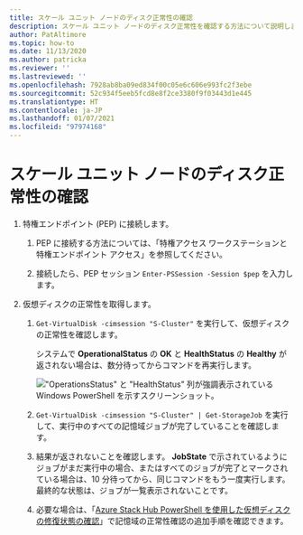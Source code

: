 ```yaml
---
title: スケール ユニット ノードのディスク正常性の確認
description: スケール ユニット ノードのディスク正常性を確認する方法について説明します
author: PatAltimore
ms.topic: how-to
ms.date: 11/13/2020
ms.author: patricka
ms.reviewer: ''
ms.lastreviewed: ''
ms.openlocfilehash: 7928ab8ba09ed834f00c05e6c606e993fc2f3ebe
ms.sourcegitcommit: 52c934f5eeb5fcd8e8f2ce3380f9f03443d1e445
ms.translationtype: HT
ms.contentlocale: ja-JP
ms.lasthandoff: 01/07/2021
ms.locfileid: "97974168"
---
```

# <a name="verifying-scale-unit-node-disk-health"></a>スケール ユニット ノードのディスク正常性の確認

1.  特権エンドポイント (PEP) に接続します。

    1.  PEP に接続する方法については、「特権アクセス ワークステーションと特権エンドポイント アクセス」を参照してください。

    1.  接続したら、PEP セッション `Enter-PSSession -Session $pep` を入力します。

2.  仮想ディスクの正常性を取得します。

    1.  `Get-VirtualDisk -cimsession "S-Cluster"` を実行して、仮想ディスクの正常性を確認します。

        システムで **OperationalStatus** の **OK** と **HealthStatus** の **Healthy** が返されない場合は、数分待ってからコマンドを再実行します。
        
        !["OperationsStatus" と "HealthStatus" 列が強調表示されている Windows PowerShell を示すスクリーンショット。](media/image-57.png)
        
    1.  `Get-VirtualDisk -cimsession "S-Cluster" | Get-StorageJob` を実行して、実行中のすべての記憶域ジョブが完了していることを確認します。
    
    1.  結果が返されないことを確認します。 **JobState** で示されているようにジョブがまだ実行中の場合、またはすべてのジョブが完了とマークされている場合は、10 分待ってから、同じコマンドをもう一度実行します。 最終的な状態は、ジョブが一覧表示されないことです。
    
    1.  必要な場合は、「[Azure Stack Hub PowerShell を使用した仮想ディスクの修復状態の確認](../../operator/azure-stack-replace-disk.md#check-the-status-of-virtual-disk-repair-using-azure-stack-hub-powershell)」で記憶域の正常性確認の追加手順を確認できます。
        
